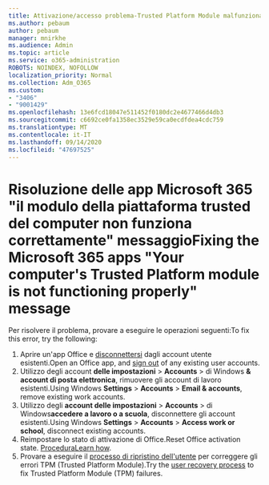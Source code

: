 ```yaml
---
title: Attivazione/accesso problema-Trusted Platform Module malfunzionante
ms.author: pebaum
author: pebaum
manager: mnirkhe
ms.audience: Admin
ms.topic: article
ms.service: o365-administration
ROBOTS: NOINDEX, NOFOLLOW
localization_priority: Normal
ms.collection: Adm_O365
ms.custom:
- "3406"
- "9001429"
ms.openlocfilehash: 13e6fcd18047e511452f0180dc2e4677466d4db3
ms.sourcegitcommit: c6692ce0fa1358ec3529e59ca0ecdfdea4cdc759
ms.translationtype: MT
ms.contentlocale: it-IT
ms.lasthandoff: 09/14/2020
ms.locfileid: "47697525"
---
```

# <a name="fixing-the-microsoft-365-apps-your-computers-trusted-platform-module-is-not-functioning-properly-message"></a><span data-ttu-id="8e355-102">Risoluzione delle app Microsoft 365 "il modulo della piattaforma trusted del computer non funziona correttamente" messaggio</span><span class="sxs-lookup"><span data-stu-id="8e355-102">Fixing the Microsoft 365 apps "Your computer's Trusted Platform module is not functioning properly" message</span></span>

<span data-ttu-id="8e355-103">Per risolvere il problema, provare a eseguire le operazioni seguenti:</span><span class="sxs-lookup"><span data-stu-id="8e355-103">To fix this error, try the following:</span></span>

1. <span data-ttu-id="8e355-104">Aprire un'app Office e [disconnettersi](https://support.office.com/article/5a20dc11-47e9-4b6f-945d-478cb6d92071) dagli account utente esistenti.</span><span class="sxs-lookup"><span data-stu-id="8e355-104">Open an Office app, and [sign out](https://support.office.com/article/5a20dc11-47e9-4b6f-945d-478cb6d92071) of any existing user accounts.</span></span>   
2. <span data-ttu-id="8e355-105">Utilizzo degli account **delle impostazioni**  >  **Accounts**  >  di Windows **& account di posta elettronica**, rimuovere gli account di lavoro esistenti.</span><span class="sxs-lookup"><span data-stu-id="8e355-105">Using Windows **Settings** > **Accounts** > **Email & accounts**, remove existing work accounts.</span></span> 
3. <span data-ttu-id="8e355-106">Utilizzo degli **account delle impostazioni**  >  **Accounts**  >  di Windows**accedere a lavoro o a scuola**, disconnettere gli account esistenti.</span><span class="sxs-lookup"><span data-stu-id="8e355-106">Using Windows **Settings** > **Accounts** > **Access work or school**, disconnect existing accounts.</span></span> 
4. <span data-ttu-id="8e355-107">Reimpostare lo stato di attivazione di Office.</span><span class="sxs-lookup"><span data-stu-id="8e355-107">Reset Office activation state.</span></span> <span data-ttu-id="8e355-108">[Procedura](https://docs.microsoft.com/office365/troubleshoot/activation/reset-office-365-proplus-activation-state
)</span><span class="sxs-lookup"><span data-stu-id="8e355-108">[Learn how](https://docs.microsoft.com/office365/troubleshoot/activation/reset-office-365-proplus-activation-state
).</span></span>
5. <span data-ttu-id="8e355-109">Provare a eseguire il [processo di ripristino dell'utente](https://docs.microsoft.com/office365/troubleshoot/administration/connection-issue-when-sign-in-office-2016#symptom-2) per correggere gli errori TPM (Trusted Platform Module).</span><span class="sxs-lookup"><span data-stu-id="8e355-109">Try the [user recovery process](https://docs.microsoft.com/office365/troubleshoot/administration/connection-issue-when-sign-in-office-2016#symptom-2) to fix Trusted Platform Module (TPM) failures.</span></span>